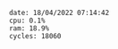 

                date: 18/04/2022 07:14:42
                cpu: 0.1%
                ram: 18.9%
                cycles: 18060

                         